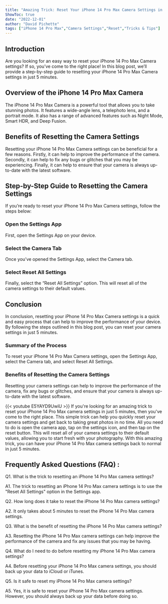 ```yaml
---
title: "Amazing Trick: Reset Your iPhone 14 Pro Max Camera Settings in Just 5 Minutes!"
ShowToc: true 
date: "2022-12-01"
author: "David Pichette" 
tags: ["iPhone 14 Pro Max","Camera Settings","Reset","Tricks & Tips"]
---
```

## Introduction
Are you looking for an easy way to reset your iPhone 14 Pro Max Camera settings? If so, you’ve come to the right place! In this blog post, we’ll provide a step-by-step guide to resetting your iPhone 14 Pro Max Camera settings in just 5 minutes. 

## Overview of the iPhone 14 Pro Max Camera 
The iPhone 14 Pro Max Camera is a powerful tool that allows you to take stunning photos. It features a wide-angle lens, a telephoto lens, and a portrait mode. It also has a range of advanced features such as Night Mode, Smart HDR, and Deep Fusion. 

## Benefits of Resetting the Camera Settings 
Resetting your iPhone 14 Pro Max Camera settings can be beneficial for a few reasons. Firstly, it can help to improve the performance of the camera. Secondly, it can help to fix any bugs or glitches that you may be experiencing. Finally, it can help to ensure that your camera is always up-to-date with the latest software. 

## Step-by-Step Guide to Resetting the Camera Settings
If you’re ready to reset your iPhone 14 Pro Max Camera settings, follow the steps below: 

### Open the Settings App 
First, open the Settings App on your device. 

### Select the Camera Tab 
Once you’ve opened the Settings App, select the Camera tab. 

### Select Reset All Settings 
Finally, select the “Reset All Settings” option. This will reset all of the camera settings to their default values. 

## Conclusion 
In conclusion, resetting your iPhone 14 Pro Max Camera settings is a quick and easy process that can help to improve the performance of your device. By following the steps outlined in this blog post, you can reset your camera settings in just 5 minutes. 

### Summary of the Process 
To reset your iPhone 14 Pro Max Camera settings, open the Settings App, select the Camera tab, and select Reset All Settings. 

### Benefits of Resetting the Camera Settings 
Resetting your camera settings can help to improve the performance of the camera, fix any bugs or glitches, and ensure that your camera is always up-to-date with the latest software.

{{< youtube E5YAYD9UwiU >}} 
If you're looking for an amazing trick to reset your iPhone 14 Pro Max camera settings in just 5 minutes, then you've come to the right place. This simple trick can help you quickly reset your camera settings and get back to taking great photos in no time. All you need to do is open the camera app, tap on the settings icon, and then tap on the reset button. This will reset all of your camera settings to their default values, allowing you to start fresh with your photography. With this amazing trick, you can have your iPhone 14 Pro Max camera settings back to normal in just 5 minutes.

## Frequently Asked Questions (FAQ) :
Q1. What is the trick to resetting an iPhone 14 Pro Max camera settings?

A1. The trick to resetting an iPhone 14 Pro Max camera settings is to use the "Reset All Settings" option in the Settings app.

Q2. How long does it take to reset the iPhone 14 Pro Max camera settings?

A2. It only takes about 5 minutes to reset the iPhone 14 Pro Max camera settings.

Q3. What is the benefit of resetting the iPhone 14 Pro Max camera settings?

A3. Resetting the iPhone 14 Pro Max camera settings can help improve the performance of the camera and fix any issues that you may be having.

Q4. What do I need to do before resetting my iPhone 14 Pro Max camera settings?

A4. Before resetting your iPhone 14 Pro Max camera settings, you should back up your data to iCloud or iTunes.

Q5. Is it safe to reset my iPhone 14 Pro Max camera settings?

A5. Yes, it is safe to reset your iPhone 14 Pro Max camera settings. However, you should always back up your data before doing so.


